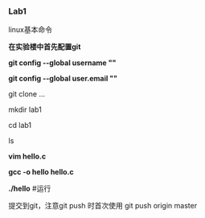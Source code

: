 ### Lab1

linux基本命令 

**在实验楼中首先配置git**

**git config --global username ""**

**git config --global user.email ""** 

git clone ...

mkdir lab1

cd lab1

ls

**vim hello.c**

**gcc -o hello hello.c**

**./hello**         #运行

提交到git，注意git push 时首次使用 git push origin master